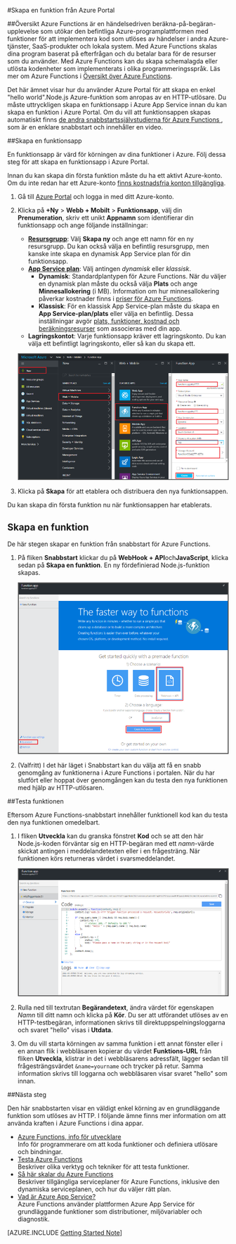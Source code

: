 <properties
   pageTitle="Skapa en funktion från Azure Portal | Microsoft Azure"
   description="Skapa din första Azure-funktion, ett program utan server, på mindre än två minuter."
   services="functions"
   documentationCenter="na"
   authors="ggailey777"
   manager="erikre"
   editor=""
   tags=""
/>

<tags
   ms.service="functions"
   ms.devlang="multiple"
   ms.topic="article"
   ms.tgt_pltfrm="multiple"
   ms.workload="na"
   ms.date="09/08/2016"
   ms.author="glenga"/>

#Skapa en funktion från Azure Portal

##Översikt
Azure Functions är en händelsedriven beräkna-på-begäran-upplevelse som utökar den befintliga Azure-programplattformen med funktioner för att implementera kod som utlöses av händelser i andra Azure-tjänster, SaaS-produkter och lokala system. Med Azure Functions skalas dina program baserat på efterfrågan och du betalar bara för de resurser som du använder. Med Azure Functions kan du skapa schemalagda eller utlösta kodenheter som implementerats i olika programmeringsspråk. Läs mer om Azure Functions i [Översikt över Azure Functions](functions-overview.md).

Det här ämnet visar hur du använder Azure Portal för att skapa en enkel "hello world".Node.js Azure-funktion som anropas av en HTTP-utlösare. Du måste uttryckligen skapa en funktionsapp i Azure App Service innan du kan skapa en funktion i Azure Portal. Om du vill att funktionsappen skapas automatiskt finns [de andra snabbstartssjälvstudierna för Azure Functions ](functions-create-first-azure-function.md), som är en enklare snabbstart och innehåller en video.

##Skapa en funktionsapp

En funktionsapp är värd för körningen av dina funktioner i Azure. Följ dessa steg för att skapa en funktionsapp i Azure Portal.

Innan du kan skapa din första funktion måste du ha ett aktivt Azure-konto. Om du inte redan har ett Azure-konto [finns kostnadsfria konton tillgängliga](https://azure.microsoft.com/free/).

1. Gå till [Azure Portal](https://portal.azure.com) och logga in med ditt Azure-konto.

2. Klicka på **+Ny** > **Webb + Mobilt** > **Funktionsapp**, välj din **Prenumeration**, skriv ett unikt **Appnamn** som identifierar din funktionsapp och ange följande inställningar:

    + **[Resursgrupp](../azure-portal/resource-group-portal.md/)**: Välj **Skapa ny** och ange ett namn för en ny resursgrupp. Du kan också välja en befintlig resursgrupp, men kanske inte skapa en dynamisk App Service plan för din funktionsapp.
    + **[App Service plan](../app-service/azure-web-sites-web-hosting-plans-in-depth-overview.md)**: Välj antingen *dynamisk* eller *klassisk*. 
        + **Dynamisk**: Standardplantypen för Azure Functions. När du väljer en dynamisk plan måste du också välja **Plats** och ange **Minnesallokering** (i MB). Information om hur minnesallokering påverkar kostnader finns i [priser för Azure Functions](https://azure.microsoft.com/pricing/details/functions/). 
        + **Klassisk**: För en klassisk App Service-plan måste du skapa en **App Service-plan/plats** eller välja en befintlig. Dessa inställningar avgör [plats, funktioner, kostnad och beräkningsresurser](https://azure.microsoft.com/pricing/details/app-service/) som associeras med din app.  
    + **Lagringskontot**: Varje funktionsapp kräver ett lagringskonto. Du kan välja ett befintligt lagringskonto, eller så kan du skapa ett. 

    ![Skapa den nya funktionsappen i Azure Portal](./media/functions-create-first-azure-function-azure-portal/function-app-create-flow.png)

3. Klicka på **Skapa** för att etablera och distribuera den nya funktionsappen.  

Du kan skapa din första funktion nu när funktionsappen har etablerats.

## Skapa en funktion

De här stegen skapar en funktion från snabbstart för Azure Functions.

1. På fliken **Snabbstart** klickar du på **WebHook + API**och**JavaScript**, klicka sedan på **Skapa en funktion**. En ny fördefinierad Node.js-funktion skapas. 

    ![](./media/functions-create-first-azure-function-azure-portal/function-app-quickstart-node-webhook.png)

2. (Valfritt) I det här läget i Snabbstart kan du välja att få en snabb genomgång av funktionerna i Azure Functions i portalen.   När du har slutfört eller hoppat över genomgången kan du testa den nya funktionen med hjälp av HTTP-utlösaren.

##Testa funktionen

Eftersom Azure Functions-snabbstart innehåller funktionell kod kan du testa den nya funktionen omedelbart.

1. I fliken **Utveckla** kan du granska fönstret **Kod** och se att den här Node.js-koden förväntar sig en HTTP-begäran med ett *namn*-värde skickat antingen i meddelandetexten eller i en frågesträng. När funktionen körs returneras värdet i svarsmeddelandet.

    ![](./media/functions-create-first-azure-function-azure-portal/function-app-develop-tab-testing.png)

2. Rulla ned till textrutan **Begärandetext**, ändra värdet för egenskapen *Namn* till ditt namn och klicka på **Kör**. Du ser att utförandet utlöses av en HTTP-testbegäran, informationen skrivs till direktuppspelningsloggarna och svaret "hello" visas i **Utdata**. 

3. Om du vill starta körningen av samma funktion i ett annat fönster eller i en annan flik i webbläsaren kopierar du värdet **Funktions-URL** från fliken **Utveckla**, klistrar in det i webbläsarens adressfält, lägger sedan till frågesträngsvärdet `&name=yourname` och trycker på retur. Samma information skrivs till loggarna och webbläsaren visar svaret "hello" som innan.

##Nästa steg

Den här snabbstarten visar en väldigt enkel körning av en grundläggande funktion som utlöses av HTTP. I följande ämne finns mer information om att använda kraften i Azure Functions i dina appar.

+ [Azure Functions, info för utvecklare](functions-reference.md)  
Info för programmerare om att koda funktioner och definiera utlösare och bindningar.
+ [Testa Azure Functions](functions-test-a-function.md)  
Beskriver olika verktyg och tekniker för att testa funktioner.
+ [Så här skalar du Azure Functions](functions-scale.md)  
Beskriver tillgängliga serviceplaner för Azure Functions, inklusive den dynamiska serviceplanen, och hur du väljer rätt plan. 
+ [Vad är Azure App Service?](../app-service/app-service-value-prop-what-is.md)  
Azure Functions använder plattformen Azure App Service för grundläggande funktioner som distributioner, miljövariabler och diagnostik. 

[AZURE.INCLUDE [Getting Started Note](../../includes/functions-get-help.md)]



<!--HONumber=sep12_HO2-->


